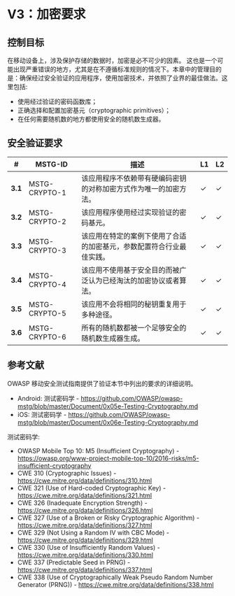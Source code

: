 # V3：加密要求

## 控制目标

在移动设备上，涉及保护存储的数据时，加密是必不可少的因素。 这也是一个可能出现严重错误的地方，尤其是在不遵循标准规则的情况下。本章中的管理目的是：确保经过安全验证的应用程序，使用加密技术，并依照了业界的最佳做法。这里包括:

- 使用经过验证的密码函数库；
- 正确选择和配置加密基元（cryptographic primitives）；
- 在任何需要随机数的地方都使用安全的随机数生成器。

## 安全验证要求

| # | MSTG-ID | 描述 | L1 | L2 |
| -- | ---------- | ---------------------- | - | - |
| **3.1** | MSTG-CRYPTO-1 | 该应用程序不依赖带有硬编码密钥的对称加密方式作为唯一的加密方法。 | ✓ | ✓ |
| **3.2** | MSTG-CRYPTO-2 | 该应用程序使用经过实现验证的密码基元。 | ✓ | ✓ |
| **3.3** | MSTG-CRYPTO-3 | 该应用在特定的案例下使用了合适的加密基元，参数配置符合行业最佳实践。 | ✓ | ✓ |
| **3.4** | MSTG-CRYPTO-4 | 该应用不使用基于安全目的而被广泛认为已经淘汰的加密协议或者算法。  | ✓ | ✓ |
| **3.5** | MSTG-CRYPTO-5 | 该应用不会将相同的秘钥重复用于多种途径。  | ✓ | ✓ |
| **3.6** | MSTG-CRYPTO-6 | 所有的随机数都被一个足够安全的随机数生成器生成。 | ✓ | ✓ |

## 参考文献

OWASP 移动安全测试指南提供了验证本节中列出的要求的详细说明。

- Android: 测试密码学 - <https://github.com/OWASP/owasp-mstg/blob/master/Document/0x05e-Testing-Cryptography.md>
- iOS: 测试密码学 - <https://github.com/OWASP/owasp-mstg/blob/master/Document/0x06e-Testing-Cryptography.md>

测试密码学:

- OWASP Mobile Top 10: M5 (Insufficient Cryptography) - <https://owasp.org/www-project-mobile-top-10/2016-risks/m5-insufficient-cryptography>
- CWE 310 (Cryptographic Issues) - <https://cwe.mitre.org/data/definitions/310.html>
- CWE 321 (Use of Hard-coded Cryptographic Key) - <https://cwe.mitre.org/data/definitions/321.html>
- CWE 326 (Inadequate Encryption Strength) - <https://cwe.mitre.org/data/definitions/326.html>
- CWE 327 (Use of a Broken or Risky Cryptographic Algorithm) - <https://cwe.mitre.org/data/definitions/327.html>
- CWE 329 (Not Using a Random IV with CBC Mode) - <https://cwe.mitre.org/data/definitions/329.html>
- CWE 330 (Use of Insufficiently Random Values) - <https://cwe.mitre.org/data/definitions/330.html>
- CWE 337 (Predictable Seed in PRNG) - <https://cwe.mitre.org/data/definitions/337.html>
- CWE 338 (Use of Cryptographically Weak Pseudo Random Number Generator (PRNG)) - <https://cwe.mitre.org/data/definitions/338.html>
